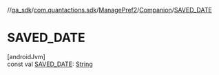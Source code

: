 //[qa_sdk](../../../../index.md)/[com.quantactions.sdk](../../index.md)/[ManagePref2](../index.md)/[Companion](index.md)/[SAVED_DATE](-s-a-v-e-d_-d-a-t-e.md)

# SAVED_DATE

[androidJvm]\
const val [SAVED_DATE](-s-a-v-e-d_-d-a-t-e.md): [String](https://kotlinlang.org/api/latest/jvm/stdlib/kotlin/-string/index.html)
